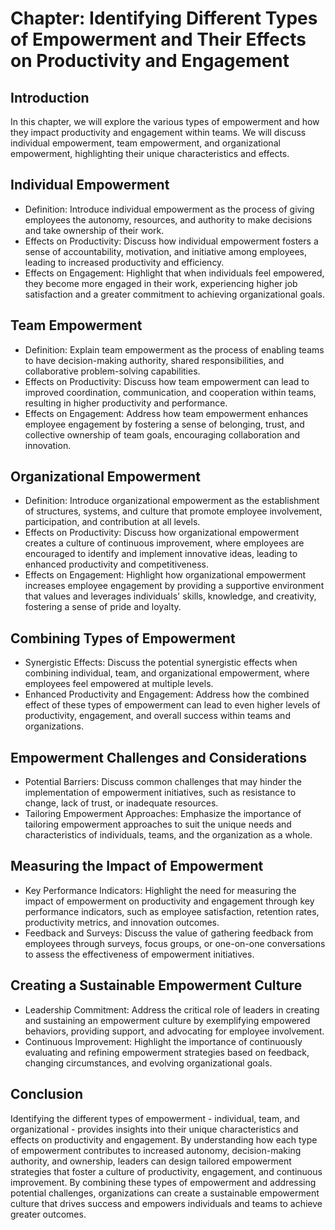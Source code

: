 Chapter: Identifying Different Types of Empowerment and Their Effects on Productivity and Engagement
====================================================================================================

Introduction
------------

In this chapter, we will explore the various types of empowerment and how they impact productivity and engagement within teams. We will discuss individual empowerment, team empowerment, and organizational empowerment, highlighting their unique characteristics and effects.

Individual Empowerment
----------------------

* Definition: Introduce individual empowerment as the process of giving employees the autonomy, resources, and authority to make decisions and take ownership of their work.
* Effects on Productivity: Discuss how individual empowerment fosters a sense of accountability, motivation, and initiative among employees, leading to increased productivity and efficiency.
* Effects on Engagement: Highlight that when individuals feel empowered, they become more engaged in their work, experiencing higher job satisfaction and a greater commitment to achieving organizational goals.

Team Empowerment
----------------

* Definition: Explain team empowerment as the process of enabling teams to have decision-making authority, shared responsibilities, and collaborative problem-solving capabilities.
* Effects on Productivity: Discuss how team empowerment can lead to improved coordination, communication, and cooperation within teams, resulting in higher productivity and performance.
* Effects on Engagement: Address how team empowerment enhances employee engagement by fostering a sense of belonging, trust, and collective ownership of team goals, encouraging collaboration and innovation.

Organizational Empowerment
--------------------------

* Definition: Introduce organizational empowerment as the establishment of structures, systems, and culture that promote employee involvement, participation, and contribution at all levels.
* Effects on Productivity: Discuss how organizational empowerment creates a culture of continuous improvement, where employees are encouraged to identify and implement innovative ideas, leading to enhanced productivity and competitiveness.
* Effects on Engagement: Highlight how organizational empowerment increases employee engagement by providing a supportive environment that values and leverages individuals' skills, knowledge, and creativity, fostering a sense of pride and loyalty.

Combining Types of Empowerment
------------------------------

* Synergistic Effects: Discuss the potential synergistic effects when combining individual, team, and organizational empowerment, where employees feel empowered at multiple levels.
* Enhanced Productivity and Engagement: Address how the combined effect of these types of empowerment can lead to even higher levels of productivity, engagement, and overall success within teams and organizations.

Empowerment Challenges and Considerations
-----------------------------------------

* Potential Barriers: Discuss common challenges that may hinder the implementation of empowerment initiatives, such as resistance to change, lack of trust, or inadequate resources.
* Tailoring Empowerment Approaches: Emphasize the importance of tailoring empowerment approaches to suit the unique needs and characteristics of individuals, teams, and the organization as a whole.

Measuring the Impact of Empowerment
-----------------------------------

* Key Performance Indicators: Highlight the need for measuring the impact of empowerment on productivity and engagement through key performance indicators, such as employee satisfaction, retention rates, productivity metrics, and innovation outcomes.
* Feedback and Surveys: Discuss the value of gathering feedback from employees through surveys, focus groups, or one-on-one conversations to assess the effectiveness of empowerment initiatives.

Creating a Sustainable Empowerment Culture
------------------------------------------

* Leadership Commitment: Address the critical role of leaders in creating and sustaining an empowerment culture by exemplifying empowered behaviors, providing support, and advocating for employee involvement.
* Continuous Improvement: Highlight the importance of continuously evaluating and refining empowerment strategies based on feedback, changing circumstances, and evolving organizational goals.

Conclusion
----------

Identifying the different types of empowerment - individual, team, and organizational - provides insights into their unique characteristics and effects on productivity and engagement. By understanding how each type of empowerment contributes to increased autonomy, decision-making authority, and ownership, leaders can design tailored empowerment strategies that foster a culture of productivity, engagement, and continuous improvement. By combining these types of empowerment and addressing potential challenges, organizations can create a sustainable empowerment culture that drives success and empowers individuals and teams to achieve greater outcomes.

